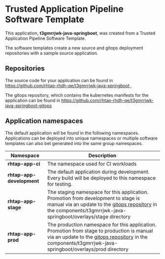 # Trusted Application Pipeline Software Template

This application, **t3gmrrjwk-java-springboot**, was created from a Trusted Application Pipeline Software Template.

The software templates create a new source and gitops deployment repositories with a sample source application. 

## Repositories

The source code for your application can be found in [https://github.com/rhtap-rhdh-qe/t3gmrrjwk-java-springboot ](https://github.com/rhtap-rhdh-qe/t3gmrrjwk-java-springboot ).
 
The gitops repository, which contains the kubernetes manifests for the application can be found in 
[https://github.com/rhtap-rhdh-qe/t3gmrrjwk-java-springboot-gitops ](https://github.com/rhtap-rhdh-qe/t3gmrrjwk-java-springboot-gitops ) 

## Application namespaces 

The default application will be found in the following namespaces. Applications can be deployed into unique namespaces or multiple software templates can also bet generated into the same group namespaces.  

|  Namespace   |  Description   |  
| -------- | -------- |
| **rhtap-app-ci** | The namespace used for CI workloads |
| **rhtap-app-development** | The default application during development. Every build will be deployed to this namespace for testing. |
| **rhtap-app-stage** | The staging namespace for this application. Promotion from development to stage is manual via an update to the [gitops repository](https://github.com/rhtap-rhdh-qe/t3gmrrjwk-java-springboot-gitops ) in the components/t3gmrrjwk-java-springboot/overlays/stage directory |
| **rhtap-app-prod** | The production namespace for this application. Promotion from stage to production is manual via an update to the [gitops repository](https://github.com/rhtap-rhdh-qe/t3gmrrjwk-java-springboot-gitops ) in the components/t3gmrrjwk-java-springboot/overlays/prod directory |